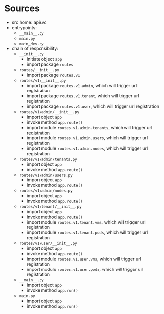 # Sources

* src home: apisvc
* entrypoints:
  * `__main__.py`
  * `main.py`
  * `main_dev.py`
* chain of responsibility:
  * `__init__.py`
    * initiate object `app`
    * import package `routes`
  * `routes/__init__.py`
    * import package `routes.v1`
  * `routes/v1/__init__.py`
    * import package `routes.v1.admin`, which will trigger url registration
    * import package `routes.v1.tenant`, which will trigger url registration
    * import package `routes.v1.user`, which will trigger url registration
  * `routes/v1/admin/__init__.py`
    * import object `app`
    * invoke method `app.route()`
    * import module `routes.v1.admin.tenants`, which will trigger url registration
    * import module `routes.v1.admin.users`, which will trigger url registration
    * import module `routes.v1.admin.nodes`, which will trigger url registration
  * `routes/v1/admin/tenants.py`
    * import object `app`
    * invoke method `app.route()`
  * `routes/v1/admin/users.py`
    * import object `app`
    * invoke method `app.route()`
  * `routes/v1/admin/nodes.py`
    * import object `app`
    * invoke method `app.route()`
  * `routes/v1/tenant/__init__.py`
    * import object `app`
    * invoke method `app.route()`
    * import module `routes.v1.tenant.vms`, which will trigger url registration
    * import module `routes.v1.tenant.pods`, which will trigger url registration
  * `routes/v1/user/__init__.py`
    * import object `app`
    * invoke method `app.route()`
    * import module `routes.v1.user.vms`, which will trigger url registration
    * import module `routes.v1.user.pods`, which will trigger url registration
  * `__main__.py`
    * import object `app`
    * invoke method `app.run()`
  * `main.py`
    * import object `app`
    * invoke method `app.run()`
